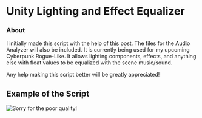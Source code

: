 # Unity Lighting and Effect Equalizer

### About

I initially made this script with the help of [this]() post. The files for the Audio Analyzer will also be included. It is currently being used for my upcoming Cyberpunk Rogue-Like. It allows lighting components, effects, and anything else with float values to be equalized with the scene music/sound. 

Any help making this script better will be greatly appreciated!

## Example of the Script

![Sorry for the poor quality!](https://orig00.deviantart.net/396c/f/2018/193/3/a/scapemenu_by_pierrce-dch0snd.gif)
